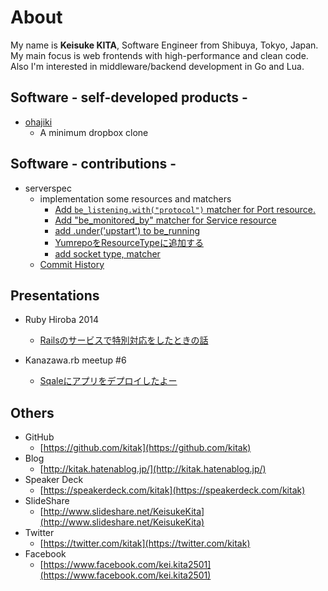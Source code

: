 # About

My name is **Keisuke KITA**, Software Engineer from Shibuya, Tokyo, Japan.  
My main focus is web frontends with high-performance and clean code.  
Also I'm interested in middleware/backend development in Go and Lua.

## Software - self-developed products -

- [ohajiki](https://github.com/kitak/ohajiki)
  * A minimum dropbox clone

## Software - contributions -

- serverspec
  * implementation some resources and matchers
    * [Add `be_listening.with("protocol")` matcher for Port resource.](https://github.com/mizzy/serverspec/pull/200)
    * [Add "be_monitored_by" matcher for Service resource](https://github.com/mizzy/serverspec/pull/187)
    * [add .under('upstart') to be_running](https://github.com/mizzy/serverspec/pull/186)
    * [YumrepoをResourceTypeに追加する](https://github.com/mizzy/serverspec/pull/162)
    * [add socket type, matcher](https://github.com/mizzy/serverspec/pull/156)
  * [Commit History](https://github.com/mizzy/serverspec/commits/master?author=kitak)

## Presentations

- Ruby Hiroba 2014
  * [Railsのサービスで特別対応をしたときの話](https://speakerdeck.com/kitak/railsfalsesabisudete-bie-dui-ying-wositatokifalsehua)

- Kanazawa.rb meetup #6
  * [Sqaleにアプリをデプロイしたよー](http://www.slideshare.net/KeisukeKita/sqale)

## Others

- GitHub
  * [https://github.com/kitak](https://github.com/kitak)
- Blog
  * [http://kitak.hatenablog.jp/](http://kitak.hatenablog.jp/)
- Speaker Deck
  * [https://speakerdeck.com/kitak](https://speakerdeck.com/kitak)
- SlideShare
  * [http://www.slideshare.net/KeisukeKita](http://www.slideshare.net/KeisukeKita)
- Twitter
  * [https://twitter.com/kitak](https://twitter.com/kitak)
- Facebook
  * [https://www.facebook.com/kei.kita2501](https://www.facebook.com/kei.kita2501)
